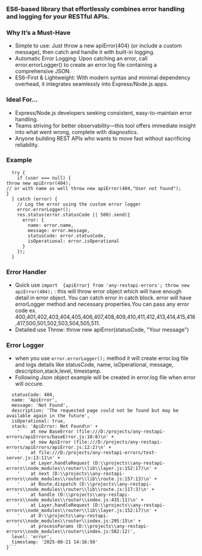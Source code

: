 ### ES6-based library that effortlessly combines error handling and logging for your RESTful APIs.
### Why It’s a Must-Have
* Simple to use: Just throw a new apiError(404) (or include a custom message), then catch and handle it with built-in logging.
* Automatic Error Logging: Upon catching an error, call error.errorLogger() to create an error.log file containing a comprehensive JSON.
* ES6-First & Lightweight: With modern syntax and minimal dependency overhead, it integrates seamlessly into Express/Node.js apps.

### Ideal For...
* Express/Node.js developers seeking consistent, easy-to-maintain error handling.
* Teams striving for better observability—this tool offers immediate insight into what went wrong, complete with diagnostics.
* Anyone building REST APIs who wants to move fast without sacrificing reliability.

### Example 
```import  {apiError} from 'any-restapi-errors';
  try {
    if (user === null) {
throw new apiError(404); 
// or with name as well throw new apiError(404,"User not found");
}
  } catch (error) {
    // Log the error using the custom error logger
    error.errorLogger();
    res.status(error.statusCode || 500).send({
      error: {
        name: error.name,
        message: error.message,
        statusCode: error.statusCode,
        isOperational: error.isOperational
      }
    });
  }
```
### Error Handler
* Quick use ```import  {apiError} from 'any-restapi-errors'; throw new apiError(404);``` : this will throw error object which will have enough detail in error object. You can catch error in catch block. error will have errorLogger method and necessary properties.You can pass any error code ex. 400,401,402,403,404,405,406,407,408,409,410,411,412,413,414,415,416,417,500,501,502,503,504,505,511.
* Detailed use Throw: throw new apiError(statusCode, "Your message")


### Error Logger
* when you use ```error.errorLogger();``` method it will create error.log file and logs details like statusCode, name,  isOperational, message, description,stack,level, timestamp.
* Following Json object example will be created in error.log file when error will occure.

```{
  statusCode: 404,
  name: 'ApiError',
  message: 'Not Found',
  description: 'The requested page could not be found but may be available again in the future',
  isOperational: true,
  stack: 'ApiError: Not Found\n' +
    '    at new BaseError (file:///D:/projects/any-restapi-errors/apiErrors/baseError.js:10:8)\n' +
    '    at new ApiError (file:///D:/projects/any-restapi-errors/apiErrors/apiError.js:12:2)\n' +
    '    at file:///D:/projects/any-restapi-errors/test-server.js:13:11\n' +
    '    at Layer.handleRequest (D:\\projects\\any-restapi-errors\\node_modules\\router\\lib\\layer.js:152:17)\n' +
    '    at next (D:\\projects\\any-restapi-errors\\node_modules\\router\\lib\\route.js:157:13)\n' +
    '    at Route.dispatch (D:\\projects\\any-restapi-errors\\node_modules\\router\\lib\\route.js:117:3)\n' +
    '    at handle (D:\\projects\\any-restapi-errors\\node_modules\\router\\index.js:435:11)\n' +
    '    at Layer.handleRequest (D:\\projects\\any-restapi-errors\\node_modules\\router\\lib\\layer.js:152:17)\n' +
    '    at D:\\projects\\any-restapi-errors\\node_modules\\router\\index.js:295:15\n' +
    '    at processParams (D:\\projects\\any-restapi-errors\\node_modules\\router\\index.js:582:12)',
  level: 'error',
  timestamp: '2025-08-21 14:16:50'
}```
